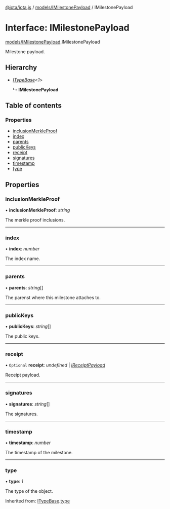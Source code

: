 [@iota/iota.js](../../README.md) / [models/IMilestonePayload](../../modules/models_imilestonepayload.md) / IMilestonePayload

# Interface: IMilestonePayload

[models/IMilestonePayload](../../modules/models_imilestonepayload.md).IMilestonePayload

Milestone payload.

## Hierarchy

* [*ITypeBase*](itypebase.itypebase.md)<*1*\>

  ↳ **IMilestonePayload**

## Table of contents

### Properties

- [inclusionMerkleProof](imilestonepayload.imilestonepayload.md#inclusionmerkleproof)
- [index](imilestonepayload.imilestonepayload.md#index)
- [parents](imilestonepayload.imilestonepayload.md#parents)
- [publicKeys](imilestonepayload.imilestonepayload.md#publickeys)
- [receipt](imilestonepayload.imilestonepayload.md#receipt)
- [signatures](imilestonepayload.imilestonepayload.md#signatures)
- [timestamp](imilestonepayload.imilestonepayload.md#timestamp)
- [type](imilestonepayload.imilestonepayload.md#type)

## Properties

### inclusionMerkleProof

• **inclusionMerkleProof**: *string*

The merkle proof inclusions.

___

### index

• **index**: *number*

The index name.

___

### parents

• **parents**: *string*[]

The parenst where this milestone attaches to.

___

### publicKeys

• **publicKeys**: *string*[]

The public keys.

___

### receipt

• `Optional` **receipt**: *undefined* \| [*IReceiptPayload*](ireceiptpayload.ireceiptpayload.md)

Receipt payload.

___

### signatures

• **signatures**: *string*[]

The signatures.

___

### timestamp

• **timestamp**: *number*

The timestamp of the milestone.

___

### type

• **type**: *1*

The type of the object.

Inherited from: [ITypeBase](itypebase.itypebase.md).[type](itypebase.itypebase.md#type)
